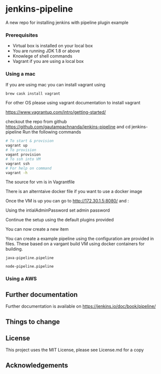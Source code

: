 # jenkins-pipeline

A new repo for installing jenkins with pipeline plugin example


### Prerequisites
* Virtual box is installed on your local box
* You are running JDK 1.8 or above
* Knowlege of shell commands
* Vagrant if you are using  a local box



### Using a mac
If you are using mac you can install vagrant using

```sh
brew cask install vagrant
```

For other OS please using vagrant documentation to install vagrant

https://www.vagrantup.com/intro/getting-started/

checkout the repo from github https://github.com/gautampachnanda/jenkins-pipeline and cd jenkins-pipeline
Run the following commands
```sh
# To start & provision
vagrant up
# To provision
vagant provision
# To ssh into VM
vagrant ssh
# For help on command
vagrant -h

```


The source for vm is in Vagrantfile

There is an alterntaive docker file if you want to use a docker image

Once the VM is up you can go to http://172.30.1.5:8080/ and : 

Using the intialAdminPassword set admin password

Continue the setup using the default plugins provided

You can now create a new item

You can create a example pipeline using the configuration are provided in files. These based on a vargant build VM using docker containers for building.


```
java-pipeline.pipeline

node-pipeline.pipeline
```

### Using a AWS

## Further documentation 

Further documentation is available on https://jenkins.io/doc/book/pipeline/


## Things to change



## License
This project uses the MIT License, please see License.md for a copy


## Acknowledgements


